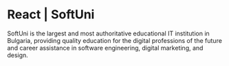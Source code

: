 # React | SoftUni

SoftUni is the largest and most authoritative educational IT institution in Bulgaria, providing quality education for the digital professions of the future and career assistance in software engineering, digital marketing, and design.
